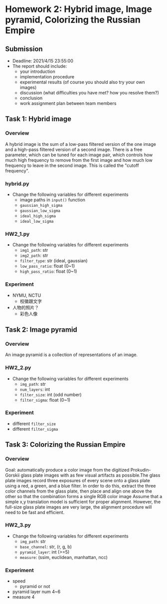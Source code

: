 # Homework 2: Hybrid image, Image pyramid, Colorizing the Russian Empire

## Submission

- Deadline: 2021/4/15 23:55:00
- The report should include:
    - your introduction
    - implementation procedure
    - experimental results (of course you should also try your own images)
    - discussion (what difficulties you have met? how you resolve them?)
    - conclusion
    - work assignment plan between team members

## Task 1: Hybrid image

### Overview

A hybrid image is the sum of a low-pass filtered version of the one image and a high-pass filtered version of a second image. There is a free parameter, which can be  tuned for each image pair, which controls how much high frequency to remove from the first image and how much low frequency to leave in the second image. This is called the "cutoff frequency".

### hybrid.py

- Change the following variables for different experiments
    - image paths in `input()` function
    - `gaussian_high_sigma`
    - `gaussian_low_sigma`
    - `ideal_high_sigma`
    - `ideal_low_sigma`

### HW2_1.py

- Change the following variables for different experiments
    - `img1_path`: str
    - `img2_path`: str
    - `filter_type`: str (ideal, gaussian)
    - `low_pass_ratio`: float (0~1)
    - `high_pass_ratio`: float (0~1)

### Experiment

- NYMU, NCTU
    - 校徽跟文字 
- 人物的照片？
    - 彩色人像

## Task 2: Image pyramid

### Overview

An image pyramid is a collection of representations of an image.

### HW2_2.py

- Change the following variables for different experiments
    - `img_path`: str
    - `num_layers`: int
    - `filter_size`: int (odd number)
    - `filter_sigma`: float (0~1)

### Experiment 

- different `filter_size`
- different `filter_sigma`

## Task 3: Colorizing the Russian Empire

### Overview

Goal: automatically produce a color image from the digitized Prokudin-Gorskii glass plate images with as few visual artifacts as possible.The glass plate images record three exposures of every scene onto a glass plate using a red, a green, and a blue filter. In order to do this, extract the three color channels from the glass plate, then place and align one above the other so that the combination forms a single RGB color image Assume that a simple x,y translation model is sufficient for proper alignment. However,  the full-size glass plate images are very large,  the alignment procedure will need to be fast and efficient.

### HW2_3.py

- Change the following variables for different experiments
    - `img_path`: str
    - `base_channel`: str, (r, g, b)
    - `pyramid_layer`: int (>=5)
    - `measure`: (ssim, euclidean, manhattan, ncc)

### Experiment 

- speed
    - pyramid or not
- pyramid layer num 4~6
- measure 4
